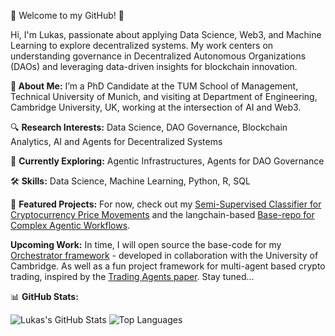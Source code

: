 👋 Welcome to my GitHub! 🚀

Hi, I'm Lukas, passionate about applying Data Science, Web3, and Machine Learning to explore decentralized systems. My work centers on understanding governance in Decentralized Autonomous Organizations (DAOs) and leveraging data-driven insights for blockchain innovation. 


**📖 About Me:**
I’m a PhD Candidate at the TUM School of Management, Technical University of Munich, and visiting at Department of Engineering, Cambridge University, UK, working at the intersection of AI and Web3. 

🔍 **Research Interests:** Data Science, DAO Governance, Blockchain Analytics, AI and Agents for Decentralized Systems

🌱 **Currently Exploring:** Agentic Infrastructures, Agents for DAO Governance


🛠️ **Skills:**
Data Science, Machine Learning, Python, R, SQL

🚀 **Featured Projects:**
For now, check out my [Semi-Supervised Classifier for Cryptocurrency Price Movements](https://github.com/hash00x1/semi-supervised-crypto-forecasting)
and the langchain-based [Base-repo for Complex Agentic Workflows](https://github.com/ArchipelAi/archipel-monorepo).

**Upcoming Work:**
In time, I will open source the base-code for my [Orchestrator framework](https://arxiv.org/abs/2509.05651) - developed in collaboration with the University of Cambridge. As well as a fun project framework for multi-agent based crypto trading, inspired by the [Trading Agents paper](https://arxiv.org/abs/2412.20138). Stay tuned... 

📊 **GitHub Stats:**

![Lukas's GitHub Stats](https://github-readme-stats.vercel.app/api?username=hash00x1&show_icons=true&theme=radical&count_private=true&hide_rank=true)
![Top Languages](https://github-readme-stats.vercel.app/api/top-langs/?username=hash00x1&layout=compact&theme=radical)
